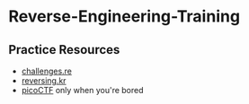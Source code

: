 # Reverse-Engineering-Training

## Practice Resources

- [challenges.re](https://challenges.re/)
- [reversing.kr](http://reversing.kr/challenge.php)
- [picoCTF](https://play.picoctf.org/practice?category=3&page=1&search=) only when you're bored
